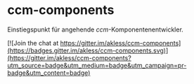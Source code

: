 # ccm-components
Einstiegspunkt für angehende _ccm_-Komponentenentwickler.

[![Join the chat at https://gitter.im/akless/ccm-components](https://badges.gitter.im/akless/ccm-components.svg)](https://gitter.im/akless/ccm-components?utm_source=badge&utm_medium=badge&utm_campaign=pr-badge&utm_content=badge)

